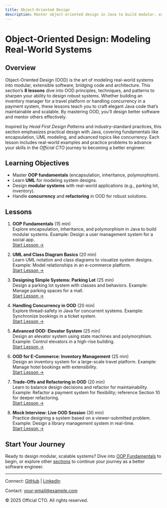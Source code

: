 ```yaml
---
title: Object-Oriented Design
description: Master object-oriented design in Java to build modular, extensible systems, with 8 lessons covering OOP fundamentals, UML, concurrency, and more for better software engineering.
---
```


# Object-Oriented Design: Modeling Real-World Systems

## Overview
Object-Oriented Design (OOD) is the art of modeling real-world systems into modular, extensible software, bridging code and architecture. This section’s **8 lessons** dive into OOD principles, techniques, and patterns to sharpen your ability to design robust systems. Whether building an inventory manager for a travel platform or handling concurrency in a payment system, these lessons teach you to craft elegant Java code that’s maintainable and scalable. By mastering OOD, you’ll design better software and mentor others effectively.

Inspired by *Head First Design Patterns* and industry-standard practices, this section emphasizes practical design with Java, covering fundamentals like encapsulation, UML modeling, and advanced topics like concurrency. Each lesson includes real-world examples and practice problems to advance your skills in the *Official CTO* journey to becoming a better engineer.

## Learning Objectives
- Master **OOP fundamentals** (encapsulation, inheritance, polymorphism).
- Learn **UML** for modeling system designs.
- Design **modular systems** with real-world applications (e.g., parking lot, inventory).
- Handle **concurrency** and **refactoring** in OOD for robust solutions.

## Lessons
1. **OOP Fundamentals** (15 min)  
   Explore encapsulation, inheritance, and polymorphism in Java to build modular systems. Example: Design a user management system for a social app.  
   [Start Lesson →](/sections/ood/oop-fundamentals)

2. **UML and Class Diagram Basics** (20 min)  
   Learn UML notation and class diagrams to visualize system designs. Example: Model relationships in an e-commerce platform.  
   [Start Lesson →](/sections/ood/uml-class-diagrams)

3. **Designing Simple Systems: Parking Lot** (25 min)  
   Design a parking lot system with classes and behaviors. Example: Manage parking spaces for a mall.  
   [Start Lesson →](/sections/ood/parking-lot-design)

4. **Handling Concurrency in OOD** (20 min)  
   Explore thread-safety in Java for concurrent systems. Example: Synchronize bookings in a ticket system.  
   [Start Lesson →](/sections/ood/concurrency-in-ood)

5. **Advanced OOD: Elevator System** (25 min)  
   Design an elevator system using state machines and polymorphism. Example: Control elevators in a high-rise building.  
   [Start Lesson →](/sections/ood/elevator-system-design)

6. **OOD for E-Commerce: Inventory Management** (25 min)  
   Design an inventory system for a large-scale travel platform. Example: Manage hotel bookings with extensibility.  
   [Start Lesson →](/sections/ood/ecommerce-inventory-management)

7. **Trade-Offs and Refactoring in OOD** (20 min)  
   Learn to balance design decisions and refactor for maintainability. Example: Refactor a payment system for flexibility; reference Section 10 for deeper refactoring.  
   [Start Lesson →](/sections/ood/trade-offs-refactoring)

8. **Mock Interview: Live OOD Session** (30 min)  
   Practice designing a system based on a viewer-submitted problem. Example: Design a library management system in real-time.  
   [Start Lesson →](/sections/ood/mock-interview-ood)

## Start Your Journey
Ready to design modular, scalable systems? Dive into [OOP Fundamentals](/sections/ood/oop-fundamentals) to begin, or explore other [sections](/sections/) to continue your journey as a better software engineer.

---

<footer>
  <p>Connect: <a href="https://github.com/your-profile">GitHub</a> | <a href="https://linkedin.com/in/your-profile">LinkedIn</a></p>
  <p>Contact: <a href="mailto:your-email@example.com">your-email@example.com</a></p>
  <p>&copy; 2025 Official CTO. All rights reserved.</p>
</footer>